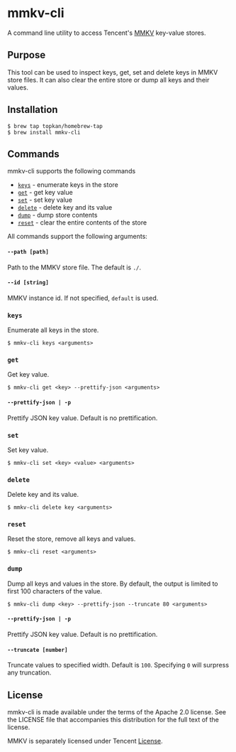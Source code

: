 # mmkv-cli

A command line utility to access Tencent's [MMKV](https://github.com/Tencent/MMKV) key-value stores.

## Purpose

This tool can be used to inspect keys, get, set and delete keys in MMKV store files. It can also clear the entire store or dump all keys and their values.

## Installation

```
$ brew tap topkan/homebrew-tap
$ brew install mmkv-cli
```

## Commands

mmkv-cli supports the following commands

- [`keys`](#keys) - enumerate keys in the store
- [`get`](#get) - get key value
- [`set`](#set) - set key value
- [`delete`](#delete) - delete key and its value
- [`dump`](#dump) - dump store contents
- [`reset`](#reset) - clear the entire contents of the store

All commands support the following arguments:

#### `--path [path]`

Path to the MMKV store file. The default is `./`.

#### `--id [string]`

MMKV instance id. If not specified, `default` is used.

### `keys`

Enumerate all keys in the store.

```
$ mmkv-cli keys <arguments>
```

### `get`

Get key value.

```
$ mmkv-cli get <key> --prettify-json <arguments>
```

#### `--prettify-json | -p`

Prettify JSON key value. Default is no prettification.

### `set`

Set key value.

```
$ mmkv-cli set <key> <value> <arguments>
```

### `delete`

Delete key and its value.

```
$ mmkv-cli delete key <arguments>
```

### `reset`

Reset the store, remove all keys and values.

```
$ mmkv-cli reset <arguments>
```

### `dump`

Dump all keys and values in the store. By default, the output is limited to first 100 characters of the value.

```
$ mmkv-cli dump <key> --prettify-json --truncate 80 <arguments>
```

#### `--prettify-json | -p`

Prettify JSON key value. Default is no prettification.

#### `--truncate [number]`

Truncate values to specified width. Default is `100`. Specifying `0` will surpress any truncation.

## License

mmkv-cli is made available under the terms of the Apache 2.0 license.  See the
LICENSE file that accompanies this distribution for the full text of the
license.

MMKV is separately licensed under Tencent [License](https://github.com/Tencent/MMKV/blob/master/LICENSE.TXT).
